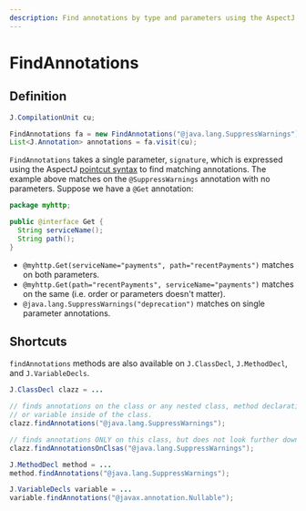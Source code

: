 ```yaml
---
description: Find annotations by type and parameters using the AspectJ pointcut syntax.
---
```


# FindAnnotations

## Definition

```java
J.CompilationUnit cu;

FindAnnotations fa = new FindAnnotations("@java.lang.SuppressWarnings");
List<J.Annotation> annotations = fa.visit(cu);
```

`FindAnnotations` takes a single parameter, `signature`, which is expressed using the AspectJ [pointcut syntax](https://www.eclipse.org/aspectj/doc/next/adk15notebook/annotations-pointcuts-and-advice.html) to find matching annotations. The example above matches on the `@SuppressWarnings` annotation with no parameters. Suppose we have a `@Get` annotation:

```java
package myhttp;

public @interface Get {
  String serviceName();
  String path();
}
```

* `@myhttp.Get(serviceName="payments", path="recentPayments")` matches on both parameters.
* `@myhttp.Get(path="recentPayments", serviceName="payments")` matches on the same \(i.e. order or parameters doesn't matter\).
* `@java.lang.SuppressWarnings("deprecation")` matches on single parameter annotations.

## Shortcuts

`findAnnotations` methods are also available on `J.ClassDecl`, `J.MethodDecl`, and `J.VariableDecls`.

```java
J.ClassDecl clazz = ...

// finds annotations on the class or any nested class, method declaration,
// or variable inside of the class.
clazz.findAnnotations("@java.lang.SuppressWarnings");

// finds annotations ONLY on this class, but does not look further down the tree.
clazz.findAnnotationsOnClsas("@java.lang.SuppressWarnings");
```

```java
J.MethodDecl method = ...
method.findAnnotations("@java.lang.SuppressWarnings");
```

```java
J.VariableDecls variable = ...
variable.findAnnotations("@javax.annotation.Nullable");
```

